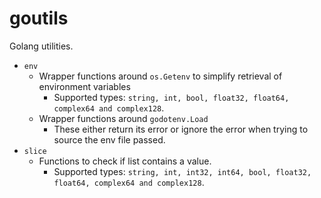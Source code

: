 # goutils

Golang utilities.

- `env`
    - Wrapper functions around `os.Getenv` to simplify retrieval of environment variables
        - Supported types: `string, int, bool, float32, float64, complex64 and complex128`.
    - Wrapper functions around `godotenv.Load`
        - These either return its error or ignore the error when trying to source the env file passed.
- `slice`
    - Functions to check if list contains a value.
        - Supported types: `string, int, int32, int64, bool, float32, float64, complex64 and complex128`.
